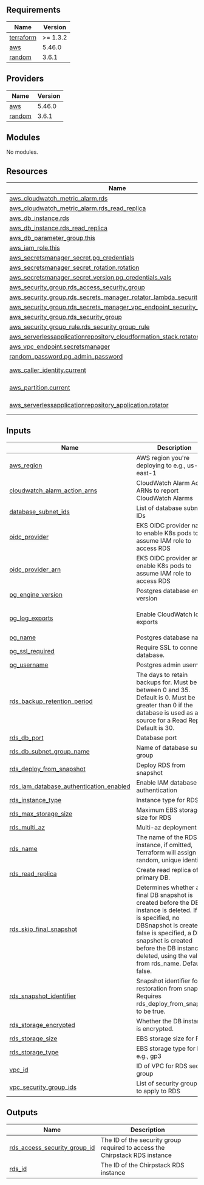 <!-- BEGINNING OF PRE-COMMIT-TERRAFORM DOCS HOOK -->
## Requirements

| Name | Version |
|------|---------|
| <a name="requirement_terraform"></a> [terraform](#requirement\_terraform) | >= 1.3.2 |
| <a name="requirement_aws"></a> [aws](#requirement\_aws) | 5.46.0 |
| <a name="requirement_random"></a> [random](#requirement\_random) | 3.6.1 |

## Providers

| Name | Version |
|------|---------|
| <a name="provider_aws"></a> [aws](#provider\_aws) | 5.46.0 |
| <a name="provider_random"></a> [random](#provider\_random) | 3.6.1 |

## Modules

No modules.

## Resources

| Name | Type |
|------|------|
| [aws_cloudwatch_metric_alarm.rds](https://registry.terraform.io/providers/hashicorp/aws/5.46.0/docs/resources/cloudwatch_metric_alarm) | resource |
| [aws_cloudwatch_metric_alarm.rds_read_replica](https://registry.terraform.io/providers/hashicorp/aws/5.46.0/docs/resources/cloudwatch_metric_alarm) | resource |
| [aws_db_instance.rds](https://registry.terraform.io/providers/hashicorp/aws/5.46.0/docs/resources/db_instance) | resource |
| [aws_db_instance.rds_read_replica](https://registry.terraform.io/providers/hashicorp/aws/5.46.0/docs/resources/db_instance) | resource |
| [aws_db_parameter_group.this](https://registry.terraform.io/providers/hashicorp/aws/5.46.0/docs/resources/db_parameter_group) | resource |
| [aws_iam_role.this](https://registry.terraform.io/providers/hashicorp/aws/5.46.0/docs/resources/iam_role) | resource |
| [aws_secretsmanager_secret.pg_credentials](https://registry.terraform.io/providers/hashicorp/aws/5.46.0/docs/resources/secretsmanager_secret) | resource |
| [aws_secretsmanager_secret_rotation.rotation](https://registry.terraform.io/providers/hashicorp/aws/5.46.0/docs/resources/secretsmanager_secret_rotation) | resource |
| [aws_secretsmanager_secret_version.pg_credentials_vals](https://registry.terraform.io/providers/hashicorp/aws/5.46.0/docs/resources/secretsmanager_secret_version) | resource |
| [aws_security_group.rds_access_security_group](https://registry.terraform.io/providers/hashicorp/aws/5.46.0/docs/resources/security_group) | resource |
| [aws_security_group.rds_secrets_manager_rotator_lambda_security_group](https://registry.terraform.io/providers/hashicorp/aws/5.46.0/docs/resources/security_group) | resource |
| [aws_security_group.rds_secrets_manager_vpc_endpoint_security_group](https://registry.terraform.io/providers/hashicorp/aws/5.46.0/docs/resources/security_group) | resource |
| [aws_security_group.rds_security_group](https://registry.terraform.io/providers/hashicorp/aws/5.46.0/docs/resources/security_group) | resource |
| [aws_security_group_rule.rds_security_group_rule](https://registry.terraform.io/providers/hashicorp/aws/5.46.0/docs/resources/security_group_rule) | resource |
| [aws_serverlessapplicationrepository_cloudformation_stack.rotator_cf_stack](https://registry.terraform.io/providers/hashicorp/aws/5.46.0/docs/resources/serverlessapplicationrepository_cloudformation_stack) | resource |
| [aws_vpc_endpoint.secretsmanager](https://registry.terraform.io/providers/hashicorp/aws/5.46.0/docs/resources/vpc_endpoint) | resource |
| [random_password.pg_admin_password](https://registry.terraform.io/providers/hashicorp/random/3.6.1/docs/resources/password) | resource |
| [aws_caller_identity.current](https://registry.terraform.io/providers/hashicorp/aws/5.46.0/docs/data-sources/caller_identity) | data source |
| [aws_partition.current](https://registry.terraform.io/providers/hashicorp/aws/5.46.0/docs/data-sources/partition) | data source |
| [aws_serverlessapplicationrepository_application.rotator](https://registry.terraform.io/providers/hashicorp/aws/5.46.0/docs/data-sources/serverlessapplicationrepository_application) | data source |

## Inputs

| Name | Description | Type | Default | Required |
|------|-------------|------|---------|:--------:|
| <a name="input_aws_region"></a> [aws\_region](#input\_aws\_region) | AWS region you're deploying to e.g., us-east-1 | `string` | `""` | no |
| <a name="input_cloudwatch_alarm_action_arns"></a> [cloudwatch\_alarm\_action\_arns](#input\_cloudwatch\_alarm\_action\_arns) | CloudWatch Alarm Action ARNs to report CloudWatch Alarms | `list(string)` | `[]` | no |
| <a name="input_database_subnet_ids"></a> [database\_subnet\_ids](#input\_database\_subnet\_ids) | List of database subnet IDs | `list(string)` | `[]` | no |
| <a name="input_oidc_provider"></a> [oidc\_provider](#input\_oidc\_provider) | EKS OIDC provider name to enable K8s pods to assume IAM role to access RDS | `string` | `""` | no |
| <a name="input_oidc_provider_arn"></a> [oidc\_provider\_arn](#input\_oidc\_provider\_arn) | EKS OIDC provider arn to enable K8s pods to assume IAM role to access RDS | `string` | `""` | no |
| <a name="input_pg_engine_version"></a> [pg\_engine\_version](#input\_pg\_engine\_version) | Postgres database engine version | `string` | `""` | no |
| <a name="input_pg_log_exports"></a> [pg\_log\_exports](#input\_pg\_log\_exports) | Enable CloudWatch log exports | `list(string)` | <pre>[<br>  "postgresql"<br>]</pre> | no |
| <a name="input_pg_name"></a> [pg\_name](#input\_pg\_name) | Postgres database name | `string` | `""` | no |
| <a name="input_pg_ssl_required"></a> [pg\_ssl\_required](#input\_pg\_ssl\_required) | Require SSL to connect to database. | `bool` | `true` | no |
| <a name="input_pg_username"></a> [pg\_username](#input\_pg\_username) | Postgres admin username | `string` | `""` | no |
| <a name="input_rds_backup_retention_period"></a> [rds\_backup\_retention\_period](#input\_rds\_backup\_retention\_period) | The days to retain backups for. Must be between 0 and 35. Default is 0. Must be greater than 0 if the database is used as a source for a Read Replica. Default is 30. | `number` | `30` | no |
| <a name="input_rds_db_port"></a> [rds\_db\_port](#input\_rds\_db\_port) | Database port | `number` | `5432` | no |
| <a name="input_rds_db_subnet_group_name"></a> [rds\_db\_subnet\_group\_name](#input\_rds\_db\_subnet\_group\_name) | Name of database subnet group | `string` | `""` | no |
| <a name="input_rds_deploy_from_snapshot"></a> [rds\_deploy\_from\_snapshot](#input\_rds\_deploy\_from\_snapshot) | Deploy RDS from snapshot | `bool` | `false` | no |
| <a name="input_rds_iam_database_authentication_enabled"></a> [rds\_iam\_database\_authentication\_enabled](#input\_rds\_iam\_database\_authentication\_enabled) | Enable IAM database authentication | `bool` | `true` | no |
| <a name="input_rds_instance_type"></a> [rds\_instance\_type](#input\_rds\_instance\_type) | Instance type for RDS | `string` | `"db.m6i.large"` | no |
| <a name="input_rds_max_storage_size"></a> [rds\_max\_storage\_size](#input\_rds\_max\_storage\_size) | Maximum EBS storage size for RDS | `number` | `1000` | no |
| <a name="input_rds_multi_az"></a> [rds\_multi\_az](#input\_rds\_multi\_az) | Multi-az deployment | `bool` | `false` | no |
| <a name="input_rds_name"></a> [rds\_name](#input\_rds\_name) | The name of the RDS instance, if omitted, Terraform will assign a random, unique identifier. | `string` | `""` | no |
| <a name="input_rds_read_replica"></a> [rds\_read\_replica](#input\_rds\_read\_replica) | Create read replica of primary DB. | `bool` | `false` | no |
| <a name="input_rds_skip_final_snapshot"></a> [rds\_skip\_final\_snapshot](#input\_rds\_skip\_final\_snapshot) | Determines whether a final DB snapshot is created before the DB instance is deleted. If true is specified, no DBSnapshot is created. If false is specified, a DB snapshot is created before the DB instance is deleted, using the value from rds\_name. Default is false. | `bool` | `false` | no |
| <a name="input_rds_snapshot_identifier"></a> [rds\_snapshot\_identifier](#input\_rds\_snapshot\_identifier) | Snapshot identifier for restoration from snapshot. Requires rds\_deploy\_from\_snapshot to be true. | `string` | `""` | no |
| <a name="input_rds_storage_encrypted"></a> [rds\_storage\_encrypted](#input\_rds\_storage\_encrypted) | Whether the DB instance is encrypted. | `bool` | `true` | no |
| <a name="input_rds_storage_size"></a> [rds\_storage\_size](#input\_rds\_storage\_size) | EBS storage size for RDS | `number` | `100` | no |
| <a name="input_rds_storage_type"></a> [rds\_storage\_type](#input\_rds\_storage\_type) | EBS storage type for RDS e.g., gp3 | `string` | `"gp3"` | no |
| <a name="input_vpc_id"></a> [vpc\_id](#input\_vpc\_id) | ID of VPC for RDS security group | `string` | `""` | no |
| <a name="input_vpc_security_group_ids"></a> [vpc\_security\_group\_ids](#input\_vpc\_security\_group\_ids) | List of security group ids to apply to RDS | `list(string)` | `[]` | no |

## Outputs

| Name | Description |
|------|-------------|
| <a name="output_rds_access_security_group_id"></a> [rds\_access\_security\_group\_id](#output\_rds\_access\_security\_group\_id) | The ID of the security group required to access the Chirpstack RDS instance |
| <a name="output_rds_id"></a> [rds\_id](#output\_rds\_id) | The ID of the Chirpstack RDS instance |
<!-- END OF PRE-COMMIT-TERRAFORM DOCS HOOK -->
